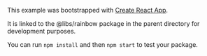 This example was bootstrapped with [Create React App](https://github.com/facebook/create-react-app).

It is linked to the @libs/rainbow package in the parent directory for development purposes.

You can run `npm install` and then `npm start` to test your package.
